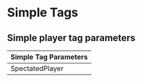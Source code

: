 # Simple Tags

## Simple player tag parameters
| Simple Tag Parameters |
| --------------------- |
| SpectatedPlayer       | Player Tags | Get the value from the player spectated by the selected player |